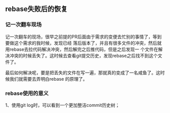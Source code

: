 ## rebase失败后的恢复

### 记一次翻车现场

记一次翻车的现场，很早之前提的PR后面由于需求的变便去忙别的事情了，等到要做这个需求的我时候，发现已经
落后版本了，并且有很多文件的冲突，然后就用rebase去拉代码解决冲突，然后解完之后推代码，但是之后发现一
个文件在解决冲突的时候丢失了。这时候去查看git提交历史，发现rebase之后找不到这个文件了。

最后如何解决呢，要是把丢失的文件在写一遍，那就真的变成了一名咸鱼了。这时候我们就需要去弄明白rebase
的原理了。

### rebase使用的意义
1、使用git log时，可以看到一个更加整洁commit历史树；

